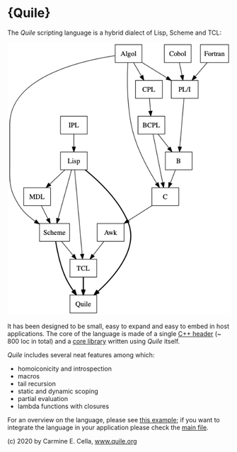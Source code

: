 # {Quile}

The *Quile* scripting language is a hybrid dialect of Lisp, Scheme and TCL: 

![Genealogy](docs/quile_anchestors.png)

It has been designed to be small, easy to expand and easy to embed in host applications. 
The core of the language is made of a single [C++ header](src/quile.h) (~ 800 loc in total) and a  [core library](src/core.tcl) written using *Quile* itself.

*Quile* includes several neat features among which:

* homoiconicity and introspection
* macros
* tail recursion
* static and dynamic scoping
* partial evaluation
* lambda functions with closures

For an overview on the language, please see [this example](examples/overview.tcl); if you want to integrate the language in your application please check the [main file](src/quile.cpp).

(c) 2020 by Carmine E. Cella, www.quile.org
